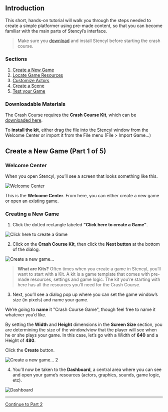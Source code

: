 ## Introduction
This short, hands-on tutorial will walk you through the steps needed to create a simple platformer using pre-made content, so that you can become familiar with the main parts of Stencyl’s interface.

> Make sure you [download](http://www.stencyl.com/download/) and install Stencyl before starting the crash course.

### Sections
1. [Create a New Game](http://www.stencyl.com/help/viewArticle/143/)
2. [Locate Game Resources](http://www.stencyl.com/help/viewArticle/144/)
3. [Customize Actors](http://www.stencyl.com/help/viewArticle/145/)
4. [Create a Scene](http://www.stencyl.com/help/viewArticle/146/)
5. [Test your Game](http://www.stencyl.com/help/viewArticle/147/)


### Downloadable Materials
The Crash Course requires the **Crash Course Kit**, which can be [downloaded here](Crash%20Course%20Kit.stencyl).

To **install the kit**, either drag the file into the Stencyl window from the Welcome Center or import it from the File menu (File > Import Game…)

## Create a New Game (Part 1 of 5)
### Welcome Center
When you open Stencyl, you’ll see a screen that looks something like this.

![Welcome Center](https://raw.githubusercontent.com/Stencyl/stencylpedia/master/crash-course-1/images/crash-course-1.png)

This is the **Welcome Center**. From here, you can either create a new game or open an existing game.

### Creating a New Game
1. Click the dotted rectangle labeled **"Click here to create a Game"**.

  ![Click here to create a Game](https://raw.githubusercontent.com/Stencyl/stencylpedia/master/crash-course-1/images/crash-course-2.png)

2. Click on the **Crash Course Kit**, then click the **Next button** at the bottom of the dialog.

  ![Create a new game...](https://raw.githubusercontent.com/Stencyl/stencylpedia/master/crash-course-1/images/crash-course-3.png)

  > **What are Kits?** Often times when you create a game in Stencyl, you’ll want to start with a Kit. A kit is a game template that comes with pre-made resources, settings and game logic. The kit you’re starting with here has all the resources you’ll need for the Crash Course.

3. Next, you’ll see a dialog pop up where you can set the game window’s size (in pixels) and name your game.

  We’re going to **name** it "Crash Course Game", though feel free to name it whatever you’d like.

  By setting the **Width** and **Height** dimensions in the **Screen Size** section, you are determining the size of the window/view that the player will see when he or she plays your game. In this case, let’s go with a Width of **640** and a Height of **480**. 

  Click the **Create** button.

  ![Create a new game... 2](https://raw.githubusercontent.com/Stencyl/stencylpedia/master/crash-course-1/images/crash-course-4.png)

4. You’ll now be taken to the **Dashboard**, a central area where you can see and open your game’s resources (actors, graphics, sounds, game logic, etc).

![Dashboard](https://raw.githubusercontent.com/Stencyl/stencylpedia/master/crash-course-1/images/crash-course-5.png)

***

<a role="button" class="btn btn-primary btn-lg action-button2" href="http://www.stencyl.com/help/viewArticle/144/">Continue to Part 2</a>
